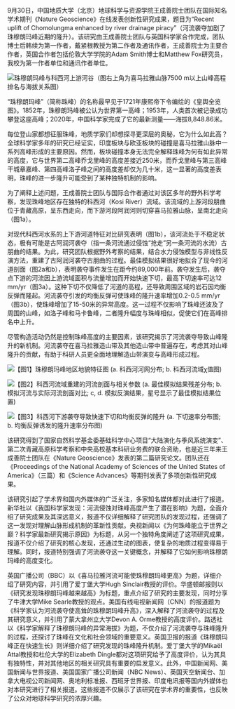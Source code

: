 9月30日，中国地质大学（北京）地球科学与资源学院王成善院士团队在国际知名学术期刊《Nature Geoscience》在线发表创新性研究成果，题目为“Recent uplift of Chomolungma enhanced by river drainage piracy”（河流袭夺加剧了珠穆朗玛峰近期的隆升）。该研究由王成善院士团队与英国科学家合作完成，团队博士后韩续为第一作者，戴紧根教授为第二作者及通讯作者，王成善院士为主要合作者，英国合作者包括伦敦大学学院的Adam Smith博士和Matthew Fox研究员，我校为第一作者单位和通讯作者单位。


![珠穆朗玛峰与科西河上游河谷（图右上角为喜马拉雅山脉7500 m以上山峰高程排名与海拔关系图）](https://cdn.jsdelivr.net/gh/wangwenjie1314/PicCDN/2024-10-18/1729237080986-03214927es4n(1).jpg)


“珠穆朗玛峰”（简称珠峰）的名称最早见于1721年康熙帝下令编绘的《皇舆全览图》。1852年，珠穆朗玛峰被公认为世界第一高峰；1953年，人类首次被记录成功攀登这座高峰；2020年，中国科学家完成了它的最新测量——海拔8,848.86米。

每位登山家都想征服珠峰，地质学家们却想探寻更深层的奥秘，它为什么如此高？全球科学家多年的研究已经证实，印度板块与欧亚板块的碰撞是喜马拉雅山脉中一系列高峰形成的主要原因。然而，板块碰撞本身无法完全解释珠峰为何有如此异常的高度，它与世界第二高峰乔戈里峰的高度差接近250米，而乔戈里峰与第三高峰干城章嘉峰、第四高峰洛子峰之间的高度差却仅为几十米，这一显著的高度差表明，珠峰的进一步隆升可能受到了某种独特机制的影响。

为了阐释上述问题，王成善院士团队与国际合作者通过对该区多年的野外科学考察，发现珠峰地区存在独特的科西河（Kosi River）流域。该流域的上游河段朋曲位于青藏高原，呈东西走向，而下游河段阿润河则切穿喜马拉雅山脉，呈南北走向（图1a）。



对现代科西河水系的上下游河道特征对比研究表明（图1b），该河流处于不稳定状态，极有可能是古阿润河袭夺（指一条河流通过侵蚀“抢走”另一条河流的水流）古朋曲的结果。为此，研究团队根据野外考察的结果，结合水力侵蚀模型与非线性反演方法，重建了古阿润河袭夺古朋曲的过程。最佳模拟结果很好地拟合了现今的河道剖面（图2a和b），表明袭夺事件发生在距今约89,000年前。袭夺发生后，袭夺点下游的河流因上游流域面积与流量增加而开始快速下切，最高下切速率可达12 mm/yr（图3a）。这种下切不仅降低了河道的高程，还导致周围区域的岩石因均衡反弹而隆起。河流袭夺引发的均衡反弹可使珠峰的隆升速率增加0.2-0.5 mm/yr（图3b），使珠峰增加了15-50米的异常高度。这一过程不仅影响了珠峰还波及了周围的山峰，如洛子峰和马卡鲁峰，二者隆升幅度与珠峰相似，促使它们在高峰排名中上升。

尽管构造活动仍然是控制珠峰高度的主要因素，该研究揭示了河流袭夺导致山峰隆升的新机制。河流袭夺在喜马拉雅造山带及其他造山带中普遍存在，考虑其对山峰隆升的贡献，有助于科研人员更全面地理解造山带演变与高峰形成过程。



![【图1】珠穆朗玛峰地区地貌特征图 
(a. 科西河河网分布;
b. 科西河流域χ值图)](https://cdn.jsdelivr.net/gh/wangwenjie1314/PicCDN/2024-10-18/1729237152688-0321500442zs(1).jpg)




![【图2】科西河流域重建的河流剖面与相关参数
(a. 最佳模拟结果残差分布;
b. 模拟河流与实际河流剖面对比;
c, d. 模拟反演结果，星号显示了最佳模拟结果位置)](https://cdn.jsdelivr.net/gh/wangwenjie1314/PicCDN/2024-10-18/1729237177117-03215048746g(1).jpg)






![【图3】科西河下游袭夺导致快速下切和均衡反弹的隆升
(a. 下切速率分布图;
b. 均衡反弹诱发的隆升速率分布图)](https://cdn.jsdelivr.net/gh/wangwenjie1314/PicCDN/2024-10-18/1729237109024-03215128q4hv(1).jpg)



该研究得到了国家自然科学基金委基础科学中心项目“大陆演化与季风系统演变”、第二次青藏高原科学考察和中央高校基本科研业务费的联合资助，也是近三年来王成善院士团队在《Nature Geoscience》发表的第二篇研究论文。团队还在《Proceedings of the National Academy of Sciences of the United States of America》（三篇）和《Science Advances》等期刊发表了多项创新性研究成果。

该研究引起了学术界和国内外媒体的广泛关注，多家知名媒体都对此进行了报道。新华社以《我国科学家发现：河流侵蚀对珠峰高度产生了潜在影响》为题，全面介绍了研究成果及其深远意义，报道不仅详细解释了研究团队的发现过程，还强调了这一发现对理解山脉形成机制的革新性贡献。央视新闻以《为何珠峰能立于世界之巅？科学家最新研究揭示原因》为标题，从另一个独特角度阐述了这项研究成果，报道不仅介绍了研究的核心发现，还通过生动的图表，使复杂的地质过程变得易于理解。同时，报道特别强调了河流袭夺这一关键概念，并解释了它如何影响珠穆朗玛峰的高度变化。


英国广播公司（BBC）以《喜马拉雅河流可能使珠穆朗玛峰更高》为题，详细介绍了研究内容，并引用了爱丁堡大学Hugh Sinclair教授的评价。华盛顿邮报则以《研究发现珠穆朗玛峰越来越高》为标题，重点介绍了研究的主要发现，同时分享了牛津大学Mike Searle教授的观点。美国有线电视新闻网（CNN）的报道题为《科学家认为河流袭夺使高耸的珠穆朗玛峰升高》，深入解释了河流袭夺的过程及其研究意义，并引用了蒙大拿州立大学Devon A. Orme教授的高度评价。路透社以《科学家解释了珠穆朗玛峰的异常海拔》为题，不仅介绍了河流袭夺与珠峰隆升的过程，还探讨了珠峰在文化和社会领域的重要意义。英国卫报的报道《珠穆朗玛峰正在快速生长》则详细介绍了研究发现的珠峰隆升机制。爱丁堡大学的Mikaël Attal教授和杜伦大学的Elizabeth Dingle都对这项研究给予了高度评价，认为其具有独特性，并对其他地区的相关研究具有重要的启发意义。此外，中国新闻网、美国新闻与世界报道、美国国家广播公司新闻（NBC News）、英国天空新闻台、加拿大电视公司新闻网、奥地利标准报、西班牙世界报、印度电讯报等国内外媒体也对本研究进行了相关报道。这些报道不仅展示了该研究在学术界的重要性，也反映了公众对地球科学研究的浓厚兴趣。




